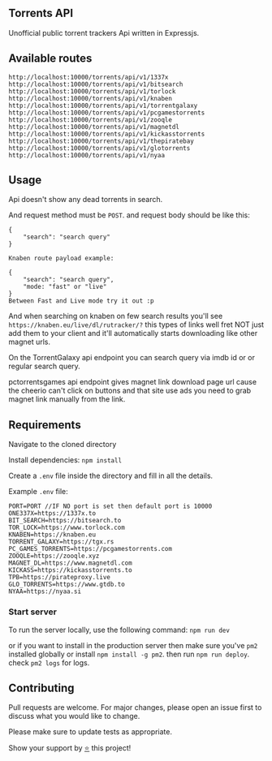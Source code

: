 ## Torrents API

Unofficial public torrent trackers Api written in Expressjs.

## Available routes

```
http://localhost:10000/torrents/api/v1/1337x
http://localhost:10000/torrents/api/v1/bitsearch
http://localhost:10000/torrents/api/v1/torlock
http://localhost:10000/torrents/api/v1/knaben
http://localhost:10000/torrents/api/v1/torrentgalaxy
http://localhost:10000/torrents/api/v1/pcgamestorrents
http://localhost:10000/torrents/api/v1/zooqle
http://localhost:10000/torrents/api/v1/magnetdl
http://localhost:10000/torrents/api/v1/kickasstorrents
http://localhost:10000/torrents/api/v1/thepiratebay
http://localhost:10000/torrents/api/v1/glotorrents
http://localhost:10000/torrents/api/v1/nyaa

```

## Usage
Api doesn't show any dead torrents in search.

And request method must be `POST`. and request body should be like this:

```
{
    "search": "search query"
}

Knaben route payload example:

{
    "search": "search query",
    "mode: "fast" or "live"
}
Between Fast and Live mode try it out :p
```

And when searching on knaben on few search results you'll see
`https://knaben.eu/live/dl/rutracker/?` this types of links
well fret NOT just add them to your client and it'll automatically
starts downloading like other magnet urls.

On the TorrentGalaxy api endpoint you can search query via imdb id or or regular search query.

pctorrentsgames api endpoint gives magnet link download page url
cause the cheerio can't click on buttons and that site use ads you
need to grab magnet link manually from the link.

## Requirements

Navigate to the cloned directory

Install dependencies: `npm install`

Create a `.env` file inside the directory and fill in all the details.

Example `.env` file:

```
PORT=PORT //IF NO port is set then default port is 10000
ONE337X=https://1337x.to
BIT_SEARCH=https://bitsearch.to
TOR_LOCK=https://www.torlock.com
KNABEN=https://knaben.eu
TORRENT_GALAXY=https://tgx.rs
PC_GAMES_TORRENTS=https://pcgamestorrents.com
ZOOQLE=https://zooqle.xyz
MAGNET_DL=https://www.magnetdl.com
KICKASS=https://kickasstorrents.to
TPB=https://pirateproxy.live
GLO_TORRENTS=https://www.gtdb.to
NYAA=https://nyaa.si
```

### Start server

To run the server locally, use the following command: `npm run dev`

or if you want to install in the production server then make sure
you've `pm2` installed globally or install `npm install -g pm2`.
then run `npm run deploy`.
check `pm2 logs` for logs.

## Contributing

Pull requests are welcome. For major changes, please open an issue first
to discuss what you would like to change.

Please make sure to update tests as appropriate.

Show your support by [⭐️](https://github.com/joybiswas007/torrents-api/stargazers) this project!

